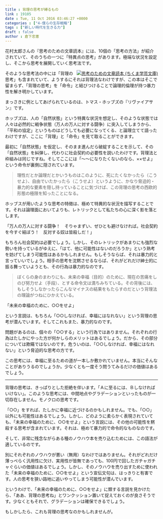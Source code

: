 ```yaml
---
title : 背理の思考が縛るもの
link : 19105
date : Tue, 11 Oct 2016 03:46:27 +0000
categories : ["4-僕らの生存戦略"]
tags : ["新しい時代を生きる力"]
draft : false
author : 倉下忠憲
---
```


花村太郎さんの『思考のための文章読本』には、10個の「思考の方法」が紹介されていて、そのうちの一つに「特異点の思考」があります。極端な状況を設定し、そこから思考を展開していく思考法です。

<div style="float:right;"><a href="http://www.amazon.co.jp/exec/obidos/ASIN/448009749X/rashita1000-22/ref=nosim/" name="amazletlink" target="_blank"><img src="http://ecx.images-amazon.com/images/I/41oR5C2JlHL._SL160_.jpg" alt="思考のための文章読本 (ちくま学芸文庫)" style="border: none;" /></a></div>

そのような思考法の中には「背理の思考」も含まれていて、ようするにそれは背理法なわけですが、この本はそこで留まらず、「背理の思考」を「命令」と結びつけることで論理的倫理が持つ暴力性を解き明かしています。

まっさきに例としてあげられているのは、トマス・ホッブズの『リヴァイアサン』です。

ホッブズは、人の「自然状態」という特異な状況を想定し、そのような状態では人々は必然的に戦争状態（万人の万人に対する闘争）に突入してしまうから、「平和の協定」というものはどうしても必要になってくる、と論理立てて語ったわけですが、ここに「背理」と「命令」を見て取ることができます。

最初に「自然状態」を仮定し、そのまま進んだら破綻することを示して、その「自然状態」を糾弾し、代わりに社会契約の必要性を説いたわけです。背理法と枠組みは同じですね。そしてここには「〜〜になりたくないのなら、××せよ」という命令が裏側に隠されています。

<blockquote>
理性だとか論理だとかいうものはこのように、死にたくなかったら（こうせよ）、自由でいたかったら（こうせよ）というように、かなり脅迫的・暴力的な要素を隠し持っていることに気づけば、この背理の思考の西欧的形態の極限を知ったことになる。
</blockquote>

ホッブスが用いたような思考の特徴は、極めて特異的な状況を描写することです。それは論理面においてよりも、レトリックとして私たちの心に深く影を落とします。

「万人の万人に対する闘争！　そりゃまずい、ぜひとも避けなければ。社会契約を今すぐ結ぼう！　反対する奴は皆殺しだ！」

もちろん社会契約は必要でしょう。しかし、そのレトリックがあまりにも強烈な勢いを持っているがゆえに、「はて、他に可能性はないのだろうか」という熟考を妨げてしまう可能性はあるかもしれません。もしそうならば、それは暴力的と言っていいでしょう。相手の思考を沈黙させるならば、それがどれだけ紳士的に振る舞っていようとも、その行為は暴力的なのです。

<blockquote>
ぼくらの身のまわりにも、未来の幸福（目的）のために、現在の苦痛をしのび努力せよ（手段）、とする命令文は満ちみちている。その背後には、もしそうしなかったらこんなマイナスの結果をもたらすのだという背理法の理論がつねにひかえている。
</blockquote>

「未来の幸福のために、○○をせよ」

という言説は、もちろん「○○しなければ、幸福にはなれない」という背理の思考が潜んでいます。そしてこれもまた、暴力的なのです。

問題があるのは、個々の「○○する」という行為ではありません。それぞれの行為はたしかにやった方が何かしらのメリットはあるでしょう。だから、その部分については欺瞞ではないのです。危ういのは、「○○しなければ、幸福にはなれない」という脅迫的な思考の方です。

この思考には、幸福に至るための道が一本しか敷かれていません。本当にそんなことがありうるのでしょうか。少なくとも一度そう問うてみるだけの価値はあるでしょう。

<hr />

背理の思考は、きっぱりとした拒絶を伴います。「Ａに至るには、Ｂしなければいけない」。このような思考には、中間地点やグラデーションといったものが一切存在しません。モノクロの思考です。

「○○」をすれば、たしかに幸福に近づけるのかもしれません。でも、「○○」以外にも可能性はあるでしょう。しかし、どのように柔らかく表現されていても、「未来の幸福のために、○○をせよ」という言説には、その他の可能性を黙殺する思考が含まれています。それは、極めて暴力的で命令的なものなのです。

そして、非常に残念ながらある種のノウハウ本を売り込むためには、この語法が適しているのです。

別にそれぞれのノウハウが悪い（無用）なわけではありません。それがどれだけ薄っぺらく汎用性に欠け、実用性が皆無であっても、100円で回したガチャガチャぐらいの価値はあるでしょう。しかし、そのノウハウを売り出すために使われた「未来の幸福のために、○○をせよ」という宣伝文句は、はっきりと有害です。人の思考を狭い路地に追いやってしまう可能性が潜んでいます。

というわけで、「未来の幸福のために、○○をせよ」に類する言説を見かけたら、「ああ、背理の思考ね」とワンクッション置いて捉えておくのが良さそうです。少なくともそれで、グラデーションは確保できるでしょう。

もしかしたら、これも背理の思考なのかもしれませんが。
